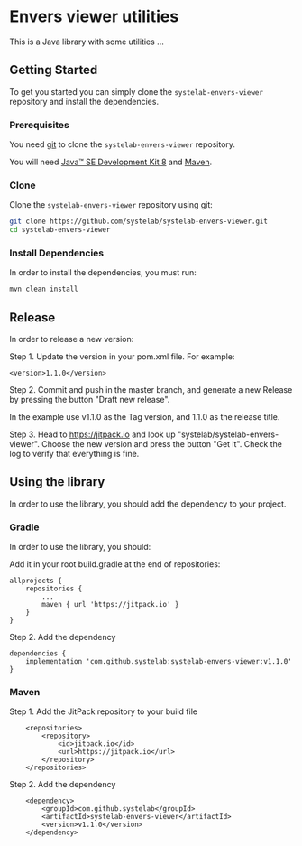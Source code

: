 
# Envers viewer utilities

This is a Java library with some utilities ...

## Getting Started

To get you started you can simply clone the `systelab-envers-viewer` repository and install the dependencies.

### Prerequisites

You need [git][git] to clone the `systelab-envers-viewer` repository.

You will need [Java™ SE Development Kit 8][jdk-download] and [Maven][maven].

### Clone

Clone the `systelab-envers-viewer` repository using git:

```bash
git clone https://github.com/systelab/systelab-envers-viewer.git
cd systelab-envers-viewer
```

### Install Dependencies

In order to install the dependencies, you must run:

```bash
mvn clean install
```

## Release

In order to release a new version:

Step 1. Update the version in your pom.xml file. For example:

```
<version>1.1.0</version>
```

Step 2. Commit and push in the master branch, and generate a new Release by pressing the button "Draft new release".

In the example use v1.1.0 as the Tag version, and 1.1.0 as the release title.

Step 3. Head to https://jitpack.io and look up "systelab/systelab-envers-viewer". Choose the new version and press the button "Get it". Check the log to verify that everything is fine.


## Using the library

In order to use the library, you should add the dependency to your project.

### Gradle

In order to use the library, you should:

Add it in your root build.gradle at the end of repositories:

```
allprojects {
    repositories {
        ...
        maven { url 'https://jitpack.io' }
    }
}
```

Step 2. Add the dependency

```
dependencies {
    implementation 'com.github.systelab:systelab-envers-viewer:v1.1.0'
}
```

### Maven

Step 1. Add the JitPack repository to your build file

```
	<repositories>
		<repository>
		    <id>jitpack.io</id>
		    <url>https://jitpack.io</url>
		</repository>
	</repositories>
```

Step 2. Add the dependency

```
	<dependency>
	    <groupId>com.github.systelab</groupId>
	    <artifactId>systelab-envers-viewer</artifactId>
	    <version>v1.1.0</version>
	</dependency>
```


[git]: https://git-scm.com/
[maven]: https://maven.apache.org/download.cgi
[jdk-download]: http://www.oracle.com/technetwork/java/javase/downloads
[junit]: https://junit.org/junit5/


